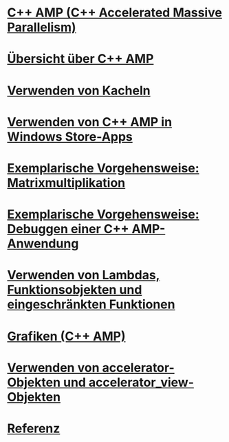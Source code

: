 # [C++ AMP (C++ Accelerated Massive Parallelism)](cpp-amp-cpp-accelerated-massive-parallelism.md)
# [Übersicht über C++ AMP](cpp-amp-overview.md)
# [Verwenden von Kacheln](using-tiles.md)
# [Verwenden von C++ AMP in Windows Store-Apps](using-cpp-amp-in-windows-store-apps.md)
# [Exemplarische Vorgehensweise: Matrixmultiplikation](walkthrough-matrix-multiplication.md)
# [Exemplarische Vorgehensweise: Debuggen einer C++ AMP-Anwendung](walkthrough-debugging-a-cpp-amp-application.md)
# [Verwenden von Lambdas, Funktionsobjekten und eingeschränkten Funktionen](using-lambdas-function-objects-and-restricted-functions.md)
# [Grafiken (C++ AMP)](graphics-cpp-amp.md)
# [Verwenden von accelerator-Objekten und accelerator_view-Objekten](using-accelerator-and-accelerator-view-objects.md)
# [Referenz](reference/toc.md)